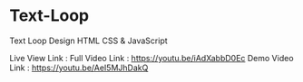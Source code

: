 # Text-Loop
Text Loop Design HTML CSS &amp; JavaScript

Live View Link : 
Full Video Link : https://youtu.be/iAdXabbD0Ec
Demo Video Link : https://youtu.be/AeI5MJhDakQ
